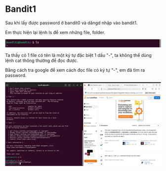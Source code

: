 # Bandit1

Sau khi lấy được password ở bandit0 và dăngd nhập vào bandit1. 

Em thực hiện lại lệnh ls để xem những file, folder.


![Figure 1](image/1.1.png)

Ta thấy có 1 file có tên là một ký tự đặc biệt 1 dấu "-", ta không thể dùng lệnh cat thông thường để đọc được.

Bằng cách tra google để xem cách đọc file có ký tự "-", em đã tìm ra password.

![Figure 1](image/1.png)
